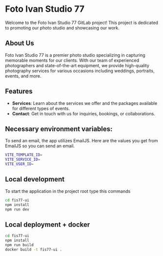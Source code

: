 # Foto Ivan Studio 77

Welcome to the Foto Ivan Studio 77 GitLab project! This project is dedicated to promoting our photo studio and showcasing our work.

## About Us

Foto Ivan Studio 77 is a premier photo studio specializing in capturing memorable moments for our clients. With our team of experienced photographers and state-of-the-art equipment, we provide high-quality photography services for various occasions including weddings, portraits, events, and more.

## Features

- **Services**: Learn about the services we offer and the packages available for different types of events.
- **Contact**: Get in touch with us for inquiries, bookings, or collaborations.

## Necessary environment variables:

To send an email, the app utilizes EmailJS. Here are the values you get from EmailJS so you can send an email.

```bash
VITE_TEMPLATE_ID=
VITE_SERVICE_ID=
VITE_USER_ID=
```

## Local development

To start the application in the project root type this commands

```bash
cd fis77-ui
npm install
npm run dev
```

## Local deployment + docker

```bash
cd fis77-ui
npm install
npm run build
docker build -t fis77-ui .
```
